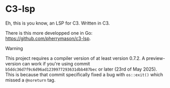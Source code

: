 # C3-lsp
Eh, this is you know, an LSP for C3. Written in C3.

There is this more developped one in Go: https://github.com/pherrymason/c3-lsp.

> [!WARNING]
> This project requires a compiler version of at least version 0.7.2.
> A preview-version can work if you're using commit
> `b5ddc36d7f9c6d96ad1239977293631dbb487bec` or later (23rd of May 2025).
> This is because that commit specifically fixed a bug with `os::exit()` which
> missed a `@noreturn` tag.

